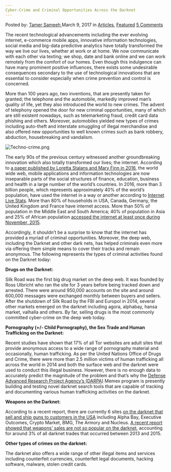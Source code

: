 ```yaml
---
Cyber-Crime and Criminal Opportunities Across the Darknet
---
```

<article class="post-listing post-18510 post type-post status-publish format-standard has-post-thumbnail hentry category-articles category-deepdot-news tag-criminal tag-cybercrime tag-darknet tag-opportunities">
    <div class="post-inner">
    <p class="post-meta">
    <span>Posted by: <a href="https://www.deepdotweb.com/author/tamersameeh/" title="">Tamer Sameeh </a></span>
    <span>March 9, 2017</span>
    <span>in <a href="https://www.deepdotweb.com/category/articles/" rel="category tag">Articles</a>, <a href="https://www.deepdotweb.com/category/deepdot-news/" rel="category tag">Featured</a></span>
    <span><a href="https://www.deepdotweb.com/2017/03/09/cyber-crime-criminal-opportunities-across-darknet/#comments">5 Comments</a></span>
    </p>
    <div class="clear"></div>
    <div class="entry">
    <p>The recent technological advancements including the ever evolving internet, e-commerce mobile apps, innovative information technologies, social media and big-data predictive analytics have totally transformed the way we live our lives, whether at work or at home. We now communicate with each other via texting; we shop, date and bank online and we can work remotely from the comfort of our homes. Even though this indulgence can have many prominent positive influences, there exists some undesirable consequences secondary to the use of technological innovations that are essential to consider especially when crime prevention and control is concerned.</p>
    <p>More than 100 years ago, two inventions, that are presently taken for granted; the telephone and the automobile, markedly improved man&#8217;s quality of life, yet they also introduced the world to new crimes. The advent of telephony opened the door for new criminal opportunities, many of which are still existent nowadays, such as telemarketing fraud, credit card data phishing and others. Moreover, automobiles yielded new types of crimes including auto-theft and interstate smuggling of illegal merchandise and also offered new opportunities to well known crimes such as bank robbery, abduction, housebreaking and vandalism.</p>
    <p><img class="wp-image-18514 aligncenter" src="https://www.deepdotweb.com/wp-content/uploads/2017/03/techno-crime-png.png" alt="Techno-crime.png" srcset="https://www.deepdotweb.com/wp-content/uploads/2017/03/techno-crime-png.png 699w, https://www.deepdotweb.com/wp-content/uploads/2017/03/techno-crime-png-300x172.png 300w" sizes="(max-width: 699px) 100vw, 699px" /></p>
    <p>The early 90s of the previous century witnessed another groundbreaking innovation which also totally transformed our lives; the internet. According to <a href="http://www.tandfonline.com/doi/full/10.1080/15564886.2016.1211404?src=recsys">a paper published by Loretta Stalans and Mary Finn in 2016</a>, the world wide web, mobile applications and information technologies are now inseparable parts of the social structures of finance, education, business and health in a large number of the world&#8217;s countries. In 2016, more than 3 billion people, which represents approximately 40% of the world&#8217;s population, have used the internet in a way or another according to <a href="http://www.internetlivestats.com">Internet Live Stats</a>. More than 80% of households in USA, Canada, Germany, the United Kingdom and France have internet access. More than 50% of population in the Middle East and South America; 40% of population in Asia and 25% of African population <a href="http://www.internetworldstats.com/stats.htm">accessed the internet at least once during November, 2015</a>.</p>
    <p>Accordingly, it shouldn&#8217;t be a surprise to know that the internet has provided a myriad of criminal opportunities. Moreover, the deep web, including the Darknet and other dark nets, has helped criminals even more via offering them simple means to cover their tracks and remain anonymous. The following represents the types of criminal activities found on the Darknet today:</p>
    <p><strong>Drugs on the Darknet:</strong></p>
    <p>Silk Road was the first big drug market on the deep web. It was founded by Ross Ulbricht who ran the site for 3 years before being tracked down and arrested. There were around 950,000 accounts on the site and around 600,000 messages were exchanged monthly between buyers and sellers. After the shutdown of Silk Road by the FBI and Europol in 2014, several other markets emerged on the darknet including agora, alphabay, hansa market, valhalla and others. By far, selling drugs is the most commonly committed cyber-crime on the deep web today.</p>
    <p><strong>Pornography (+/- Child Pornography), the Sex Trade and Human Trafficking on the Darknet:</strong></p>
    <p>Recent studies have shown that 17% of all Tor websites are adult sites that provide anonymous access to a wide range of pornography material and occasionally, human trafficking. As per the United Nations Office of Drugs and Crime, there were more than 2.5 million victims of human trafficking all across the world in 2014 and both the surface web and the darknet were used to conduct this illegal business. However, there is no enough data to accurately predict the magnitude of the problem and that&#8217;s why the <a href="https://www.deepdotweb.com/2017/01/18/darpa-fight-human-trafficking/">Defense Advanced Research Project Agency&#8217;s (DARPA)</a> Memex program is presently building and testing novel darknet search tools that are capable of tracking and documenting various human trafficking activities on the darknet.</p>
    <p><strong>Weapons on the Darknet:</strong></p>
    <p>According to a recent report, there are currently 6 sites <a href="https://www.deepdotweb.com/2016/01/12/do-people-really-buy-weapons-from-dark-web-markets/">on the darknet that sell and ship guns to customers in the USA</a> including Alpha Bay, Executive Outcomes, Crypto Market, BMG, The Armory and Nucleus. <a href="https://www.iiss.org/en/publications/survival/sections/2016-5e13/survival--global-politics-and-strategy-february-march-2016-44d5/58-1-02-moore-and-rid-9204">A recent report showed that weapons&#8217; sales are not so popular on the darknet</a>, accounting for around 3% of all darknet trades that occurred between 2013 and 2015.</p>
    <p><strong>Other types of crimes on the darknet:</strong></p>
    <p>The darknet also offers a wide range of other illegal items and services including counterfeit currencies, counterfeit legal documents, hacking software, malware, stolen credit cards.</p>
    </div>
    <span style="display:none"><a href="https://www.deepdotweb.com/tag/criminal/" rel="tag">criminal</a> <a href="https://www.deepdotweb.com/tag/cybercrime/" rel="tag">cybercrime</a> <a href="https://www.deepdotweb.com/tag/darknet/" rel="tag">darknet</a> <a href="https://www.deepdotweb.com/tag/opportunities/" rel="tag">opportunities</a></span> <span style="display:none" class="updated">2017-03-09</span>
    <div style="display:none" class="vcard author" itemprop="author" itemscope itemtype="http://schema.org/Person"><strong class="fn" itemprop="name"><a href="https://www.deepdotweb.com/author/tamersameeh/" title="Posts by Tamer Sameeh" rel="author">Tamer Sameeh</a></strong></div>
    </div>
</article>

